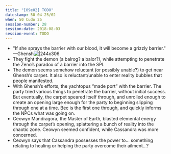 ```yaml
---
title: "[09e02] TODO"
datestamp: 50-04-25/02
when: 50 Cudo 25
session-number: 28
session-date: 2018-08-03
session-event: TODO
---
```


* "If she sprays the barrier with our blood, it will become a grizzly barrier." —Ghensh![|244x306](https://lh6.googleusercontent.com/41CaRj4oZZWFVYvpVomJ3tGEyIU4jEXhhVSwO7b1bdcxBPft-YUCaR_0zvZySbJw6_g5K5DQEJ_pyWURNyaD36gfC94pOm9oqRfrBBCrO2ofuhCCCseCs0oAGL9SGy_e8oN-PCjH4b0Xh4BkcQx2ApG37j4kPVzDNbAZzphw9RCrFL893F52kRT5)
* They fight the demon (a balrog? a balor?), while attempting to penetrate the Zeno’s paradox of a barrier into the SPI.
* The demon seems somehow reluctant (or possibly unable?) to get near Ghensh’s carpet. It also is reluctant/unable to enter reality bubbles that people manifested.
* With Ghensh’s efforts, the yachtopus “made port” with the barrier. The party tried various things to penetrate the barrier, without initial success. But eventually, the carpet speared itself through, and unrolled enough to create an opening large enough for the party to beginning slipping through one at a time. Bec is the first one through, and quickly informs the NPCs what was going on.
* Ceowyn Mandragora, the Master of Earth, blasted elemental energy through the carpet’s opening, splattering a bunch of reality into the chaotic zone. Ceowyn seemed confident, while Cassandra was more concerned.
* Ceowyn says that Cassandra possesses the power to… something relating to healing or helping the party overcome their ailment…?
